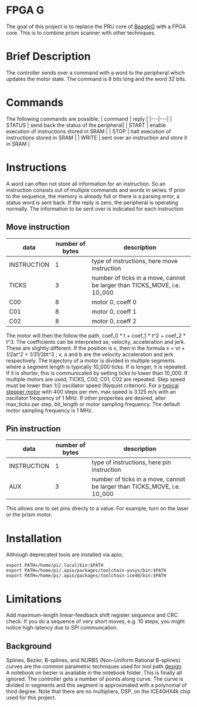 # FPGA G

The goal of this project is to replace the PRU core of [BeagleG](https://github.com/hzeller/beagleg) with a FPGA core.
This is to combine prism scanner with other techniques.

# Brief Description
The controller sends over a command with a word to the peripheral which updates the motor state.
The command is 8 bits long and the word 32 bits.

# Commands
The following commands are possible;
| command | reply |
|---|---|
| STATUS | send back the status of the peripheral|
| START | enable execution of instructions stored in SRAM |
| STOP | halt execution of instructions stored in SRAM |
| WRITE | sent over an instruction and store it in SRAM |


# Instructions
A word can often not store all information for an instruction. So an instruction 
consists out of multiple commands and words in series.
If prior to the sequence, the memory is already full or there is a parsing error, a status word is sent back.
If the reply is zero, the peripheral is operating normally. The information to be sent over is indicated for
each instruction

## Move instruction
| data | number of bytes | description
|---|---|---|
| INSTRUCTION | 1 | type of instructions, here move instruction
| TICKS | 3 | number of ticks in a move, cannot be larger than TICKS_MOVE, i.e. 10_000
| C00 | 8 | motor 0, coeff 0
| C01 | 8 | motor 0, coeff 1
| C02 | 8 | motor 0, coeff 2

The motor will then the follow the path, coef_0 * t + coef_1 * t^2 + coef_2 * t^3.
The coefficients can be interpreted as; velocity, acceleration and jerk. These are slightly different.
If the position is x, then in the formula x = v*t + 1/2*a*t^2 + 1/3*1/2*b*t^3 ; v, a and b are the velocity
acceleration and jerk respectively.
The trajectory of a motor is divided in multiple segments where a segment length is typically 10_000 ticks. 
If is longer, it is repeated. If it is shorter, this is communicated by setting ticks to lower than 10_000.
If multiple motors are used; TICKS, C00, C01, C02 are repeated.
Step speed must be lower than 1/2 oscillator speed (Nyquist criterion).
For a [typical stepper motor](https://blog.prusaprinters.org/calculator_3416/) with 400 steps per mm,
max speed is 3.125 m/s with an oscillator frequency of 1 MHz.
If other properties are desired, alter max_ticks per step, bit_length or motor sampling frequency.
The default motor sampling frequency is 1 MHz.

## Pin instruction
| data | number of bytes | description
|---|---|---|
| INSTRUCTION | 1 | type of instructions, here pin instruction
| AUX | 3 | number of ticks in a move, cannot be larger than TICKS_MOVE, i.e. 10_000
This allows one to set pins directy to a value. For example, turn on the laser or the prism motor.

# Installation
Although deprecated tools are installed via apio;
```
export PATH=/home/pi/.local/bin:$PATH
export PATH=/home/pi/.apio/packages/toolchain-yosys/bin:$PATH
export PATH=/home/pi/.apio/packages/toolchain-ice40/bin:$PATH
``` 

# Limitations
Add maximum-length linear-feedback shift register sequence and CRC check.
If you do a sequence of very short moves, e.g. 10 steps, you might notice high-latency due to SPI communcation. 

## Background
Splines, Bezier, B-splines, and NURBS (Non-Uniform Rational B-splines) curves are the common parametric techniques 
used for tool path [design](https://zero.sci-hub.se/2496/cb390d406cc077ef156deb76b34099af/desantiago-perez2013.pdf#lb0030).  
A notebook on bezier is available in the notebook folder. This is finally all ignored. 
The controller gets a number of points along curve. The curve is divided in segments and this 
segment is approximated with a polynomal of third degree. Note that there are no multipliers, DSP,
on the ICE40HX4k chip used for this project.
